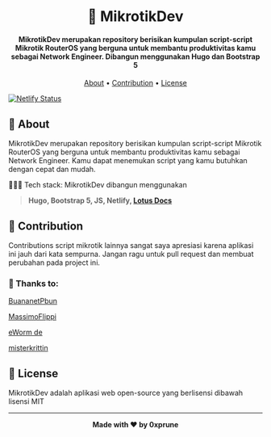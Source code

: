 <h1 align="center">🛜 MikrotikDev</h1>
<p></p>

<h4 align="center">MikrotikDev merupakan repository berisikan kumpulan script-script Mikrotik RouterOS yang berguna untuk membantu produktivitas kamu sebagai Network Engineer. Dibangun menggunakan Hugo dan Bootstrap 5</h4>

<p></p>

<p align="center">
  <a href="#about">About</a> •
  <a href="#contribution">Contribution</a> •
  <a href="#license">License</a>
</p>

[![Netlify Status](https://api.netlify.com/api/v1/badges/7c8f71d7-1326-486f-8258-0a794a80c025/deploy-status)](https://app.netlify.com/sites/mikrotikdev/deploys)
<p></p>

<h2 id="about">🌠 About</h2>
MikrotikDev merupakan repository berisikan kumpulan script-script Mikrotik RouterOS yang berguna untuk membantu produktivitas kamu sebagai Network Engineer. Kamu dapat menemukan script yang kamu butuhkan dengan cepat dan mudah.
<p></p>
🧑🏻‍💻 Tech stack: 
MikrotikDev dibangun menggunakan 

> **Hugo, Bootstrap 5, JS, Netlify, [Lotus Docs](https://github.com/colinwilson/lotusdocs)**


<p></p>

<h2 id="contribution">🎨 Contribution</h2>
Contributions script mikrotik lainnya sangat saya apresiasi karena aplikasi ini jauh dari kata sempurna. Jangan ragu untuk pull request dan membuat perubahan pada project ini.

### 🎇 Thanks to:
[BuananetPbun](https://github.com/buananetpbun)<p></p>
[MassimoFlippi](https://github.com/massimo-filippi)<p></p>
[eWorm de](https://github.com/eworm-de)<p></p>
[misterkrittin](https://github.com/misterkrittin)<p></p>

<p></p>
<h2 id="license">📝 License</h2>
MikrotikDev adalah aplikasi web open-source yang berlisensi dibawah lisensi MIT

---

**<p align="center">Made with ❤️ by 0xprune</p>**
